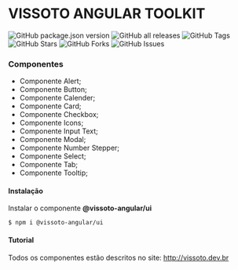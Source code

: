 # VISSOTO ANGULAR TOOLKIT

![GitHub package.json version](https://img.shields.io/github/package-json/v/FlavioVissoto/vissoto-angular-toolkit-ui?color=blue) ![GitHub all releases](https://img.shields.io/github/downloads/FlavioVissoto/vissoto-angular-toolkit-ui/total?color=blue)  ![GitHub Tags](https://img.shields.io/github/tag/FlavioVissoto/vissoto-angular-toolkit-ui?color=blue) ![GitHub Stars](https://img.shields.io/github/stars/FlavioVissoto/vissoto-angular-toolkit-ui?color=blue) ![GitHub Forks](https://img.shields.io/github/forks/FlavioVissoto/vissoto-angular-toolkit-ui?color=blue) ![GitHub Issues](https://img.shields.io/github/issues/FlavioVissoto/vissoto-angular-toolkit-ui?color=blue)

### Componentes

- Componente Alert;
- Componente Button;
- Componente Calender;
- Componente Card;
- Componente Checkbox;
- Componente Icons;
- Componente Input Text;
- Componente Modal;
- Componente Number Stepper;
- Componente Select;
- Componente Tab;
- Componente Tooltip;

#### Instalação

Instalar o componente **@vissoto-angular/ui**

`$ npm i @vissoto-angular/ui`

#### Tutorial
Todos os componentes estão descritos no site: http://vissoto.dev.br
